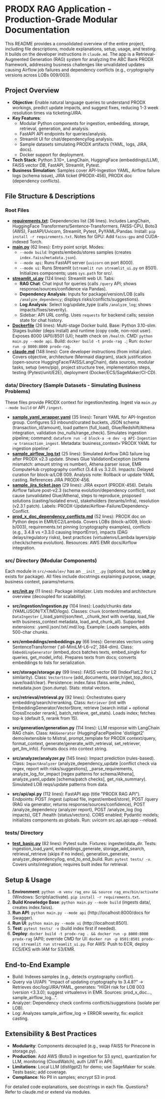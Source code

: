 # PRODX RAG Application - Production-Grade Modular Documentation

This README provides a consolidated overview of the entire project, including file descriptions, module explanations, setup, usage, and testing. It builds on the developer instructions in `claude.md`. The app is a Retrieval-Augmented Generation (RAG) system for analyzing the ABC Bank PRODX framework, addressing business challenges like unvalidated updates causing Airflow job failures and dependency conflicts (e.g., cryptography versions across LOBs 009/003).

## Project Overview
- **Objective**: Enable natural language queries to understand PRODX workings, predict update impacts, and suggest fixes, reducing 1-3 week resolution times via ticketing/JIRA.
- **Key Features**:
  - Modular Python components for ingestion, embedding, storage, retrieval, generation, and analysis.
  - FastAPI API endpoints for queries/analysis.
  - Streamlit UI for chat/dependency/log analysis.
  - Sample datasets simulating PRODX artifacts (YAML, logs, JIRA, docs).
  - Docker support for deployment.
- **Tech Stack**: Python 3.10+, LangChain, HuggingFace (embeddings/LLM), FAISS vector DB, FastAPI, Streamlit, Pytest.
- **Business Simulation**: Samples cover API-Ingestion YAML, Airflow failure logs (schema issue), JIRA ticket (PRODX-456), PRODX doc (dependency conflicts).

## File Structure & Descriptions

### Root Files
- **[requirements.txt](requirements.txt)**: Dependencies list (36 lines). Includes LangChain, HuggingFace Transformers/Sentence-Transformers, FAISS-CPU, Boto3 (AWS), FastAPI/Uvicorn, Streamlit, Pytest, PyYAML/Pandas. Install: `pip install -r requirements.txt`. Notes for GPU: Add `faiss-gpu` and CUDA-indexed Torch.
- **[main.py](main.py)** (62 lines): Entry point script. Modes:
  - `--mode build`: Ingests/embeds/stores samples (creates `index.faiss`/`metadata.json`).
  - `--mode api`: Runs FastAPI server (`uvicorn` on port 8000).
  - `--mode ui`: Runs Streamlit (`streamlit run streamlit_ui.py` on 8501). Initializes components; uses `sys.path` for src/.
- **[streamlit_ui.py](streamlit_ui.py)** (124 lines): Streamlit web UI. Tabs:
  - **RAG Chat**: Chat input for queries (calls `/query` API; shows response/sources/confidence via Pandas).
  - **Dependency Analysis**: Inputs for package/version/LOB (calls `/analyze_dependency`; displays risks/conflicts/suggestions).
  - **Log Analysis**: Select log/update_type (calls `/analyze_log`; shows impacts/fixes/severity).
  - Sidebar: API URL config. Uses `requests` for backend calls; session state for chat history.
- **[Dockerfile](Dockerfile)** (26 lines): Multi-stage Docker build. Base: Python 3.10-slim. Stages builder (deps install) and runtime (copy code, non-root user). Exposes 8000 (API)/8501 (UI); health check on `/health`. CMD: `python main.py --mode api`. Build: `docker build -t prodx-rag .`; Run: `docker run -p 8000:8000 prodx-rag`.
- **[claude.md](claude.md)** (148 lines): Core developer instructions (from initial plan). Covers objective, architecture (Mermaid diagram), stack justification (open-source HuggingFace/FAISS/LangChain), data sources, modular tasks, setup (venv/pip), project structure tree, implementation steps, testing (Pytest/unit/E2E), deployment (Docker/ECS/SageMaker/CI-CD).

### data/ Directory (Sample Datasets - Simulating Business Problems)
These files provide PRODX context for ingestion/testing. Ingest via `main.py --mode build` or API `/ingest`.
- **[sample_yaml_wrapper.yaml](data/sample_yaml_wrapper.yaml)** (35 lines): Tenant YAML for API-Ingestion group. Configures S3 inbound/curated buckets, JSON schema (transaction_id/amount), load pattern (full_load), Glue/Redshift/Athena integration, validation (no_nulls/range_check). Simulates ingestion pipeline; command: `dataform run -d block-a -e dev -g API-Ingestion -w transaction_ingest`. Metadata: business_context='PRODX YAML for ingestion pipeline'.
- **[sample_airflow_log.txt](data/sample_airflow_log.txt)** (25 lines): Simulated Airflow DAG failure log after PRODX v2.3 update. Shows Glue ValidationException (schema mismatch: amount string vs number), Athena parser issue, EMR ComputeHub cryptography conflict (3.4.8 vs 3.2.0). Impacts: Delayed curation for block-a/LOB 009. Analysis note: Rollback or update YAML casting. References JIRA PRODX-456.
- **[sample_jira_ticket.json](data/sample_jira_ticket.json)** (29 lines): JIRA export (PRODX-456). Details Airflow failure post-v2.3 (schema evolution/dependency conflict), root cause (unvalidated Glue/Athena), steps to reproduce, proposed solutions (casting/isolated envs), stakeholders (tenants/infra), resolution (v2.3.1 patch). Labels: PRODX-Update/Airflow-Failure/Dependency-Conflict.
- **[prod_x_doc_dependency_conflicts.md](data/prod_x_doc_dependency_conflicts.md)** (52 lines): PRODX doc on Python deps in EMR/EC2/Lambda. Covers LOBs (block-a/009, block-b/003), requirements.txt pinning (cryptography examples), conflicts (e.g., 3.4.8 vs <3.3.0 causing ImportError), impacts (DAG delays/regulatory risks), best practices (virtualenvs/Lambda layers/pip check/schema evolution). Resources: AWS EMR docs/Airflow integration.

### src/ Directory (Modular Components)
Each module in `src/<module>/` has an `__init__.py` (optional, but src/__init__.py exists for package). All files include docstrings explaining purpose, usage, business context, params/returns.

- **[src/__init__.py](src/__init__.py)** (11 lines): Package initializer. Lists modules and architecture overview (decoupled for scalability).

- **src/ingestion/ingestion.py** (104 lines): Loads/chunks data (YAML/JSON/TXT/MD/logs). Classes: `Chunk` (content/metadata), `DataIngester` (_load_yaml/json/text, _chunk_text with overlap, load_file with business_context metadata, load_and_chunk_all). Supported extensions: .yaml/.json/.txt/.md/.log. Example: Loads samples, adds 500-char chunks.

- **src/embeddings/embeddings.py** (66 lines): Generates vectors using SentenceTransformer ('all-MiniLM-L6-v2', 384-dim). Class: `EmbeddingGenerator` (embed_docs batches texts, embed_single for queries, get_model_info). Prepares texts from docs; converts embeddings to lists for serialization.

- **src/storage/storage.py** (99 lines): FAISS vector DB (IndexFlatL2 for L2 similarity). Class: `VectorStore` (add_documents, search/get_top_docs, save/load/clear). Persistence: index.faiss (faiss.write_index), metadata.json (json.dump). Stats: ntotal vectors.

- **src/retrieval/retrieval.py** (92 lines): Orchestrates query embedding/search/reranking. Class: `Retriever` (init with EmbeddingGenerator/VectorStore, retrieve [search initial + optional CrossEncoder rerank], batch_retrieve, get_stats). Loads index; fetches top-k (default 5, rerank from 15).

- **src/generation/generation.py** (114 lines): LLM response with LangChain RAG chain. Class: `RAGGenerator` (HuggingFacePipeline 'distilgpt2' demo/extensible to Mistral, prompt_template for PRODX context/query, format_context, generate/generate_with_retrieval, set_retriever, get_llm_info). Formats docs into context string.

- **src/analyzer/analyzer.py** (145 lines): Impact prediction (rules-based). Class: `ImpactAnalyzer` (analyze_dependency_update [conflict check via regex, report with risks/suggestions], _parse_requirements, analyze_log_for_impact [regex patterns for schema/Athena], analyze_yaml_update [schema/patch checks], get_risk_summary). Simulated LOB reqs/update patterns from data.

- **src/api/api.py** (112 lines): FastAPI app (title "PRODX RAG API"). Endpoints: POST /ingest (upload file, ingest/embed/store), POST /query (RAG via generator, returns response/sources/confidence), POST /analyze_dependency (analyzer report), POST /analyze_log (log impacts), GET /health (status/vectors). CORS enabled; Pydantic models; initializes components as globals. Run: uvicorn src.api.api:app --reload.

### tests/ Directory
- **[test_basic.py](tests/test_basic.py)** (82 lines): Pytest suite. Fixtures: ingester/data_dir. Tests: ingestion_load_yaml, embeddings_generate, storage_add_search, retrieval_retrieve (skips if no index), generation_generate, analyzer_dependency/log, end_to_end_build. Run: `pytest tests/ -v`. Covers units/integration; requires built index for retrieval.

## Setup & Usage
1. **Environment**: `python -m venv rag_env && source rag_env/bin/activate` (Windows: Scripts\activate). `pip install -r requirements.txt`.
2. **Build Knowledge Base**: `python main.py --mode build` (ingests data/, creates index.faiss).
3. **Run API**: `python main.py --mode api` (http://localhost:8000/docs for Swagger).
4. **Run UI**: `python main.py --mode ui` (http://localhost:8501).
5. **Test**: `pytest tests/ -v` (build index first if needed).
6. **Deploy**: `docker build -t prodx-rag . && docker run -p 8000:8000 prodx-rag` (API); override CMD for UI: `docker run -p 8501:8501 prodx-rag streamlit run streamlit_ui.py`. For AWS: Push to ECR, deploy ECS/EKS with IAM for S3/EMR.

## End-to-End Example
- Build: Indexes samples (e.g., detects cryptography conflict).
- Query via UI/API: "Impact of updating cryptography to 3.4.8?" → Retrieves doc/log/JIRA/YAML, generates: "HIGH risk for LOB 003 (version <3.3.0); suggest virtualenvs in EMR. Sources: prod_x_doc..., sample_airflow_log...".
- Analyzer: Dependency check confirms conflicts/suggestions (isolate per LOB).
- Log: Analyzes sample_airflow_log → ERROR severity, fix: explicit casting.

## Extensibility & Best Practices
- **Modularity**: Components decoupled (e.g., swap FAISS for Pinecone in storage.py).
- **Production**: Add AWS (Boto3 in ingestion for S3 sync), quantization for LLM, monitoring (CloudWatch), auth (JWT in API).
- **Limitations**: Local LLM (distilgpt2) for demo; use SageMaker for scale. Tests basic; add coverage.
- **Compliance**: No PII in samples; encrypt S3 in prod.

For detailed code explanations, see docstrings in each file. Questions? Refer to claude.md or extend via modules.